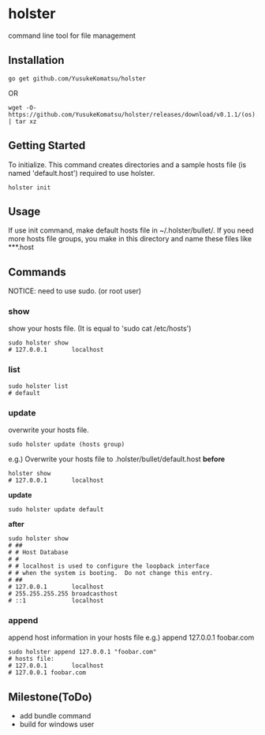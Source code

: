 # holster
command line tool for file management

## Installation


```
go get github.com/YusukeKomatsu/holster
```

OR

```
wget -O- https://github.com/YusukeKomatsu/holster/releases/download/v0.1.1/(os).tar.gz | tar xz
```

## Getting Started
To initialize.
This command creates directories and a sample hosts file (is named 'default.host') required to use holster.

```
holster init
```

## Usage

If use init command, make default hosts file in ~/.holster/bullet/.
If you need more hosts file groups, you make in this directory and name these files like ***.host

## Commands

NOTICE: need to use sudo. (or root user)

### show
show your hosts file. (It is equal to 'sudo cat /etc/hosts')

```
sudo holster show
# 127.0.0.1       localhost
```

### list

```
sudo holster list
# default
```

### update
overwrite your hosts file.

```
sudo holster update (hosts group)
```

e.g.) Overwrite your hosts file to .holster/bullet/default.host
**before**

```
holster show
# 127.0.0.1       localhost
```

**update**

```
sudo holster update default
```

**after**

```
sudo holster show
# ##
# # Host Database
# #
# # localhost is used to configure the loopback interface
# # when the system is booting.  Do not change this entry.
# ##
# 127.0.0.1       localhost
# 255.255.255.255 broadcasthost
# ::1             localhost
```

### append
append host information in your hosts file
e.g.) append 127.0.0.1 foobar.com

```
sudo holster append 127.0.0.1 "foobar.com"
# hosts file:
# 127.0.0.1       localhost
# 127.0.0.1 foobar.com
```

## Milestone(ToDo)

- add bundle command
- build for windows user
